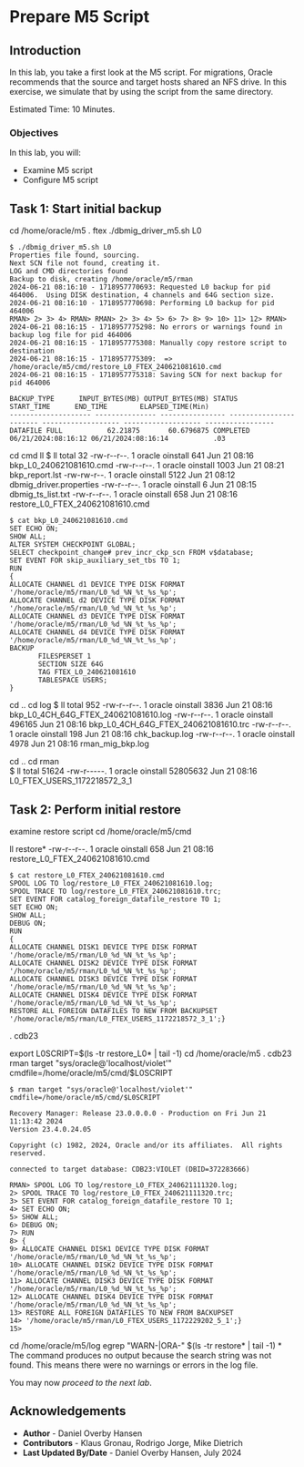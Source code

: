 # Prepare M5 Script

## Introduction

In this lab, you take a first look at the M5 script. For migrations, Oracle recommends that the source and target hosts shared an NFS drive. In this exercise, we simulate that by using the script from the same directory. 

Estimated Time: 10 Minutes.

### Objectives

In this lab, you will:

* Examine M5 script
* Configure M5 script

## Task 1: Start initial backup

cd /home/oracle/m5
. ftex
./dbmig_driver_m5.sh L0

    $ ./dbmig_driver_m5.sh L0
    Properties file found, sourcing.
    Next SCN file not found, creating it.
    LOG and CMD directories found
    Backup to disk, creating /home/oracle/m5/rman
    2024-06-21 08:16:10 - 1718957770693: Requested L0 backup for pid 464006.  Using DISK destination, 4 channels and 64G section size.
    2024-06-21 08:16:10 - 1718957770698: Performing L0 backup for pid 464006
    RMAN> 2> 3> 4> RMAN> RMAN> 2> 3> 4> 5> 6> 7> 8> 9> 10> 11> 12> RMAN>
    2024-06-21 08:16:15 - 1718957775298: No errors or warnings found in backup log file for pid 464006
    2024-06-21 08:16:15 - 1718957775308: Manually copy restore script to destination
    2024-06-21 08:16:15 - 1718957775309:  => /home/oracle/m5/cmd/restore_L0_FTEX_240621081610.cmd
    2024-06-21 08:16:15 - 1718957775318: Saving SCN for next backup for pid 464006
    
    BACKUP_TYPE	     INPUT_BYTES(MB) OUTPUT_BYTES(MB) STATUS		      START_TIME	  END_TIME	      ELAPSED_TIME(Min)
    -------------------- --------------- ---------------- ----------------------- ------------------- ------------------- -----------------
    DATAFILE FULL		    62.21875	   60.6796875 COMPLETED 	      06/21/2024:08:16:12 06/21/2024:08:16:14		    .03

cd cmd
ll 
    $ ll
    total 32
    -rw-r--r--. 1 oracle oinstall  641 Jun 21 08:16 bkp_L0_240621081610.cmd
    -rw-r--r--. 1 oracle oinstall 1003 Jun 21 08:21 bkp_report.lst
    -rw-rw-r--. 1 oracle oinstall 5122 Jun 21 08:12 dbmig_driver.properties
    -rw-r--r--. 1 oracle oinstall    6 Jun 21 08:15 dbmig_ts_list.txt
    -rw-r--r--. 1 oracle oinstall  658 Jun 21 08:16 restore_L0_FTEX_240621081610.cmd


    $ cat bkp_L0_240621081610.cmd
    SET ECHO ON;
    SHOW ALL;
    ALTER SYSTEM CHECKPOINT GLOBAL;
    SELECT checkpoint_change# prev_incr_ckp_scn FROM v$database;
    SET EVENT FOR skip_auxiliary_set_tbs TO 1;
    RUN
    {
    ALLOCATE CHANNEL d1 DEVICE TYPE DISK FORMAT '/home/oracle/m5/rman/L0_%d_%N_%t_%s_%p';
    ALLOCATE CHANNEL d2 DEVICE TYPE DISK FORMAT '/home/oracle/m5/rman/L0_%d_%N_%t_%s_%p';
    ALLOCATE CHANNEL d3 DEVICE TYPE DISK FORMAT '/home/oracle/m5/rman/L0_%d_%N_%t_%s_%p';
    ALLOCATE CHANNEL d4 DEVICE TYPE DISK FORMAT '/home/oracle/m5/rman/L0_%d_%N_%t_%s_%p';
    BACKUP
           FILESPERSET 1
           SECTION SIZE 64G
           TAG FTEX_L0_240621081610
           TABLESPACE USERS;
    }



cd ..
cd log
    $ ll
    total 952
    -rw-r--r--. 1 oracle oinstall   3836 Jun 21 08:16 bkp_L0_4CH_64G_FTEX_240621081610.log
    -rw-r--r--. 1 oracle oinstall 496165 Jun 21 08:16 bkp_L0_4CH_64G_FTEX_240621081610.trc
    -rw-r--r--. 1 oracle oinstall    198 Jun 21 08:16 chk_backup.log
    -rw-r--r--. 1 oracle oinstall   4978 Jun 21 08:16 rman_mig_bkp.log

cd .. 
cd rman    
    $ ll
    total 51624
    -rw-r-----. 1 oracle oinstall 52805632 Jun 21 08:16 L0_FTEX_USERS_1172218572_3_1


## Task 2: Perform initial restore

examine restore script
cd /home/oracle/m5/cmd

ll restore*
-rw-r--r--. 1 oracle oinstall 658 Jun 21 08:16 restore_L0_FTEX_240621081610.cmd



    $ cat restore_L0_FTEX_240621081610.cmd
    SPOOL LOG TO log/restore_L0_FTEX_240621081610.log;
    SPOOL TRACE TO log/restore_L0_FTEX_240621081610.trc;
    SET EVENT FOR catalog_foreign_datafile_restore TO 1;
    SET ECHO ON;
    SHOW ALL;
    DEBUG ON;
    RUN
    {
    ALLOCATE CHANNEL DISK1 DEVICE TYPE DISK FORMAT '/home/oracle/m5/rman/L0_%d_%N_%t_%s_%p';
    ALLOCATE CHANNEL DISK2 DEVICE TYPE DISK FORMAT '/home/oracle/m5/rman/L0_%d_%N_%t_%s_%p';
    ALLOCATE CHANNEL DISK3 DEVICE TYPE DISK FORMAT '/home/oracle/m5/rman/L0_%d_%N_%t_%s_%p';
    ALLOCATE CHANNEL DISK4 DEVICE TYPE DISK FORMAT '/home/oracle/m5/rman/L0_%d_%N_%t_%s_%p';
    RESTORE ALL FOREIGN DATAFILES TO NEW FROM BACKUPSET
    '/home/oracle/m5/rman/L0_FTEX_USERS_1172218572_3_1';}

. cdb23

export L0SCRIPT=$(ls -tr restore_L0* | tail -1)
cd /home/oracle/m5
. cdb23
rman target "sys/oracle@'localhost/violet'" cmdfile=/home/oracle/m5/cmd/$L0SCRIPT
    

    $ rman target "sys/oracle@'localhost/violet'" cmdfile=/home/oracle/m5/cmd/$L0SCRIPT
    
    Recovery Manager: Release 23.0.0.0.0 - Production on Fri Jun 21 11:13:42 2024
    Version 23.4.0.24.05
    
    Copyright (c) 1982, 2024, Oracle and/or its affiliates.  All rights reserved.
    
    connected to target database: CDB23:VIOLET (DBID=372283666)
    
    RMAN> SPOOL LOG TO log/restore_L0_FTEX_240621111320.log;
    2> SPOOL TRACE TO log/restore_L0_FTEX_240621111320.trc;
    3> SET EVENT FOR catalog_foreign_datafile_restore TO 1;
    4> SET ECHO ON;
    5> SHOW ALL;
    6> DEBUG ON;
    7> RUN
    8> {
    9> ALLOCATE CHANNEL DISK1 DEVICE TYPE DISK FORMAT '/home/oracle/m5/rman/L0_%d_%N_%t_%s_%p';
    10> ALLOCATE CHANNEL DISK2 DEVICE TYPE DISK FORMAT '/home/oracle/m5/rman/L0_%d_%N_%t_%s_%p';
    11> ALLOCATE CHANNEL DISK3 DEVICE TYPE DISK FORMAT '/home/oracle/m5/rman/L0_%d_%N_%t_%s_%p';
    12> ALLOCATE CHANNEL DISK4 DEVICE TYPE DISK FORMAT '/home/oracle/m5/rman/L0_%d_%N_%t_%s_%p';
    13> RESTORE ALL FOREIGN DATAFILES TO NEW FROM BACKUPSET
    14> '/home/oracle/m5/rman/L0_FTEX_USERS_1172229202_5_1';}
    15>


cd /home/oracle/m5/log
egrep "WARN-|ORA-" $(ls -tr restore* | tail -1)
    * The command produces no output because the search string was not found. This means there were no warnings or errors in the log file.



You may now *proceed to the next lab*.

## Acknowledgements

* **Author** - Daniel Overby Hansen
* **Contributors** - Klaus Gronau, Rodrigo Jorge, Mike Dietrich
* **Last Updated By/Date** - Daniel Overby Hansen, July 2024
